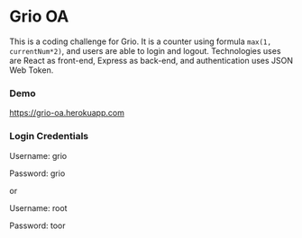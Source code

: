# Grio OA

This is a coding challenge for Grio. It is a counter using formula `max(1, currentNum*2)`, and users are able to login and logout. Technologies uses are React as front-end, Express as back-end, and authentication uses JSON Web Token.

### Demo
https://grio-oa.herokuapp.com

### Login Credentials

Username: grio

Password: grio

or

Username: root

Password: toor



